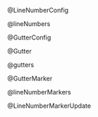 @LineNumberConfig

@lineNumbers

@GutterConfig

@Gutter

@gutters

@GutterMarker

@lineNumberMarkers

@LineNumberMarkerUpdate

